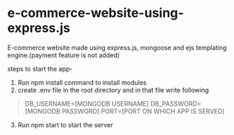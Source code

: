 # e-commerce-website-using-express.js
E-commerce website made using express.js, mongoose and ejs templating engine.(payment feature is not added)

steps to start the app-
1. Run npm install command to install modules
2. create .env file in the root directory and in that file write following
  >DB_USERNAME=[MONGODB USERNAME]
  >DB_PASSWORD=[MONGODB PASSWORD]
  >PORT=[PORT ON WHICH APP IS SERVED]
3. Run npm start to start the server
